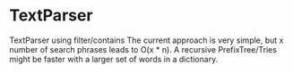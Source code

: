 # TextParser
TextParser using filter/contains
The current approach is very simple, but x number of search phrases leads to O(x * n).
A recursive PrefixTree/Tries might be faster with a larger set of words in a dictionary.
